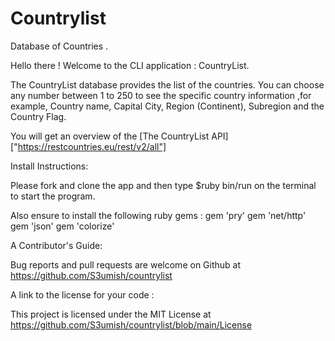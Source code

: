 # Countrylist

Database of Countries .

Hello there ! Welcome to the CLI application : CountryList.

The CountryList database provides the list of the countries.
You can choose any number between 1 to 250 to see the specific country information ,for example, Country name, Capital City, Region (Continent), Subregion and the Country Flag. 

You will get an overview of the [The CountryList API] ["https://restcountries.eu/rest/v2/all"]

Install Instructions:

Please fork and clone the app and then type $ruby bin/run on the terminal to start the program.

Also ensure to install the following ruby gems : 
gem 'pry'
gem 'net/http'
gem 'json'
gem 'colorize'


A Contributor's Guide:

Bug reports and pull requests are welcome on Github at https://github.com/S3umish/countrylist

A link to the license for your code :

This project is licensed under the MIT License at https://github.com/S3umish/countrylist/blob/main/License